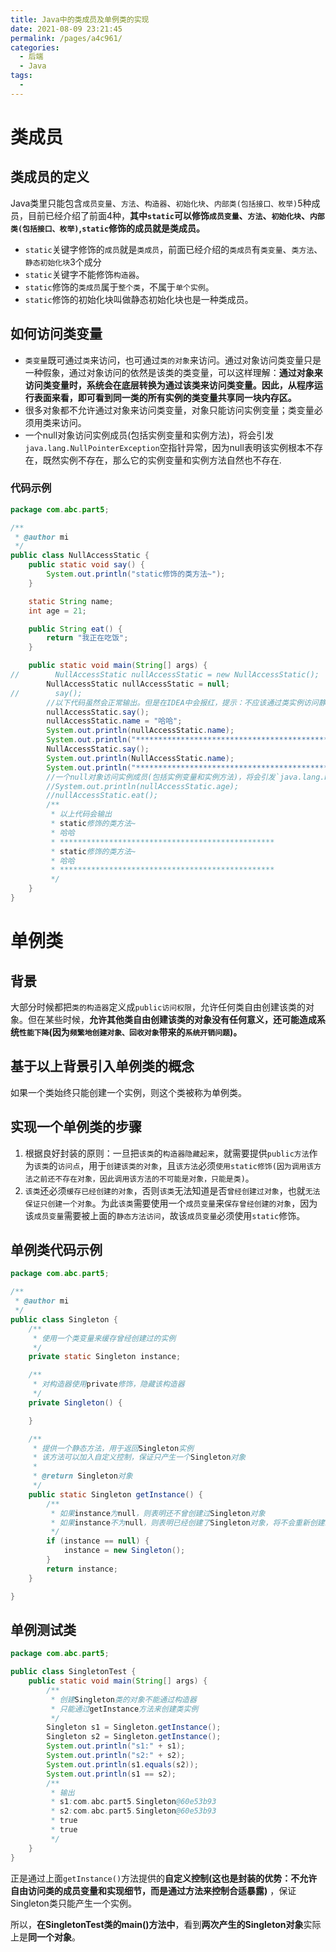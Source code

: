 ```yaml
---
title: Java中的类成员及单例类的实现
date: 2021-08-09 23:21:45
permalink: /pages/a4c961/
categories:
  - 后端
  - Java
tags:
  - 
---
```

# 类成员
## 类成员的定义
Java类里只能包含`成员变量`、`方法`、`构造器`、`初始化块`、`内部类(包括接口、枚举)`5种成员，目前已经介绍了前面4种，**其中`static`可以修饰`成员变量`、`方法`、`初始化块`、`内部类(包括接口、枚举)`,`static`修饰的成员就是类成员。**
* `static`关键字修饰的`成员`就是`类成员`，前面已经介绍的`类成员`有`类变量`、`类方法`、`静态初始化块`3个成分
* `static`关键字不能修饰`构造器`。
* `static`修饰的`类成员`属于`整个类`，不属于`单个实例`。
* `static`修饰的初始化块叫做静态初始化块也是一种类成员。
## 如何访问类变量
* `类变量`既可通过`类`来访问，也可通过`类的对象`来访问。通过对象访问类变量只是一种假象，通过对象访问的依然是该类的类变量，可以这样理解：**通过对象来访问类变量时，系统会在底层转换为通过该类来访问类变量。**因此，从程序运行表面来看，即可看到**同一类的所有实例的类变量共享同一块内存区。**
* 很多对象都不允许通过对象来访问类变量，对象只能访问实例变量；类变量必须用类来访问。
* 一个null对象访问实例成员(包括实例变量和实例方法)，将会引发`java.lang.NullPointerException`空指针异常，因为null表明该实例根本不存在，既然实例不存在，那么它的实例变量和实例方法自然也不存在.

### 代码示例
```java
package com.abc.part5;

/**
 * @author mi
 */
public class NullAccessStatic {
    public static void say() {
        System.out.println("static修饰的类方法~");
    }

    static String name;
    int age = 21;

    public String eat() {
        return "我正在吃饭";
    }

    public static void main(String[] args) {
//        NullAccessStatic nullAccessStatic = new NullAccessStatic();
        NullAccessStatic nullAccessStatic = null;
//        say();
        //以下代码虽然会正常输出。但是在IDEA中会报红，提示：不应该通过类实例访问静态成员，所以类成员必须使用类名来访问。
        nullAccessStatic.say();
        nullAccessStatic.name = "哈哈";
        System.out.println(nullAccessStatic.name);
        System.out.println("************************************************");
        NullAccessStatic.say();
        System.out.println(NullAccessStatic.name);
        System.out.println("************************************************");
        //一个null对象访问实例成员(包括实例变量和实例方法)，将会引发`java.lang.NullPointerException`空指针异常，因为null表明该实例根本不存在，既然实例不存在，那么它的实例变量和实例方法自然也不存在.
        //System.out.println(nullAccessStatic.age);
        //nullAccessStatic.eat();
        /**
         * 以上代码会输出
         * static修饰的类方法~
         * 哈哈
         * ************************************************
         * static修饰的类方法~
         * 哈哈
         * ************************************************
         */
    }
}
```
# 单例类
## 背景
大部分时候都把`类的构造器`定义成`public访问权限`，允许任何类自由创建该类的对象。但在某些时候，**允许其他类自由创建该类的对象没有任何意义，还可能造成系统`性能下降`(因为`频繁地创建对象、回收对象`带来的`系统开销问题`)。**

## 基于以上背景引入单例类的概念
如果一个类始终只能创建一个实例，则这个类被称为单例类。
## 实现一个单例类的步骤
1. 根据良好封装的原则：一旦把`该类`的`构造器隐藏起来`，就需要提供`public方法`作为`该类`的`访问点`，用于`创建该类的对象`，且`该方法`必须`使用static修饰(因为调用该方法之前还不存在对象，因此调用该方法的不可能是对象，只能是类)`。
2. `该类`还必须`缓存已经创建的对象`，否则`该类`无法知道是否`曾经创建过对象`，也就`无法保证只创建一个对象`。为此`该类`需要使用一个`成员变量`来`保存曾经创建的对象`，因为该`成员变量`需要被上面的`静态方法访问`，故该`成员变量`必须使用`static`修饰。
## 单例类代码示例
```java
package com.abc.part5;

/**
 * @author mi
 */
public class Singleton {
    /**
     * 使用一个类变量来缓存曾经创建过的实例
     */
    private static Singleton instance;

    /**
     * 对构造器使用private修饰，隐藏该构造器
     */
    private Singleton() {

    }

    /**
     * 提供一个静态方法，用于返回Singleton实例
     * 该方法可以加入自定义控制，保证只产生一个Singleton对象
     *
     * @return Singleton对象
     */
    public static Singleton getInstance() {
        /**
         * 如果instance为null，则表明还不曾创建过Singleton对象
         * 如果instance不为null，则表明已经创建了Singleton对象，将不会重新创建新的实例
         */
        if (instance == null) {
            instance = new Singleton();
        }
        return instance;
    }

}
```
## 单例测试类
```java
package com.abc.part5;

public class SingletonTest {
    public static void main(String[] args) {
        /**
         * 创建Singleton类的对象不能通过构造器
         * 只能通过getInstance方法来创建类实例
         */
        Singleton s1 = Singleton.getInstance();
        Singleton s2 = Singleton.getInstance();
        System.out.println("s1:" + s1);
        System.out.println("s2:" + s2);
        System.out.println(s1.equals(s2));
        System.out.println(s1 == s2);
        /**
         * 输出
         * s1:com.abc.part5.Singleton@60e53b93
         * s2:com.abc.part5.Singleton@60e53b93
         * true
         * true
         */
    }
}
```
正是通过上面`getInstance()`方法提供的**自定义控制(这也是封装的优势：不允许自由访问类的成员变量和实现细节，而是通过方法来控制合适暴露)** ，保证Singleton类只能产生一个实例。

所以，**在SingletonTest类的main()方法中**，看到**两次产生的Singleton对象**实际上是**同一个对象**。